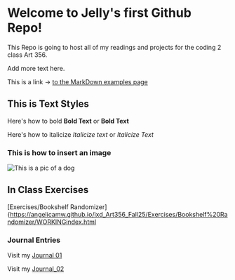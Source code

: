 # Welcome to Jelly's first Github Repo!

This Repo is going to host all of my readings and projects for the coding 2 class Art 356.

Add more text here.

This is a link -> [to the MarkDown examples page](https://docs.github.com/en/get-started/writing-on-github/getting-started-with-writing-and-formatting-on-github/basic-writing-and-formatting-syntax)

## This is Text Styles

Here's how to bold **Bold Text** or __Bold Text__

Here's how to italicize *Italicize text* or _Italicize Text_

### This is how to insert an image

![This is a pic of a dog](https://myoctocat.com/assets/images/base-octocat.svg)

## In Class Exercises

[Exercises/Bookshelf Randomizer]{https://angelicamw.github.io/ixd_Art356_Fall25/Exercises/Bookshelf%20Randomizer/WORKINGindex.html

### Journal Entries

Visit my [Journal 01](Journal/8-26-2025-reading_assignment1.md)

Visit my [Journal_02](Journal/10-06-2025_Chapter_2)

